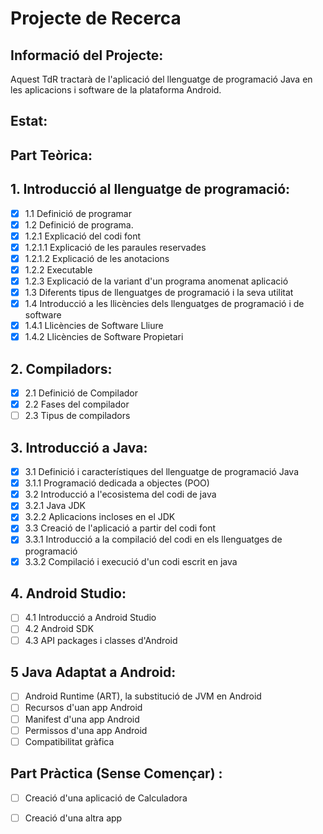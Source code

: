 # Projecte de Recerca

## Informació del Projecte:
Aquest TdR tractarà de l'aplicació del llenguatge de programació Java en les aplicacions i software de la plataforma Android.

## Estat:

## Part Teòrica:

## 1. Introducció al llenguatge de programació:
- [x] 1.1 Definició de programar
- [x] 1.2 Definició de programa.
- [x] 1.2.1 Explicació del codi font
- [x] 1.2.1.1 Explicació de les paraules reservades
- [x] 1.2.1.2 Explicació de les anotacions
- [x] 1.2.2 Executable
- [x] 1.2.3 Explicació de la variant d'un programa anomenat aplicació
- [x] 1.3 Diferents tipus de llenguatges de programació i la seva utilitat
- [x] 1.4 Introducció a les llicències dels llenguatges de programació i de software
- [x] 1.4.1 Llicències de Software Lliure
- [x] 1.4.2 Llicències de Software Propietari 

## 2. Compiladors:
- [x] 2.1 Definició de Compilador
- [x] 2.2 Fases del compilador
- [ ] 2.3 Tipus de compiladors

## 3. Introducció a Java:
- [x] 3.1 Definició i característiques del llenguatge de programació Java
- [x] 3.1.1 Programació dedicada a objectes (POO)
- [x] 3.2 Introducció a l'ecosistema del codi de java
- [x] 3.2.1 Java JDK
- [x] 3.2.2 Aplicacions incloses en el JDK
- [x] 3.3 Creació de l'aplicació a partir del codi font
- [x] 3.3.1 Introducció a la compilació del codi en els llenguatges de programació
- [x] 3.3.2 Compilació i execució d'un codi escrit en java

## 4. Android Studio:
- [ ] 4.1 Introducció a Android Studio
- [ ] 4.2 Android SDK
- [ ] 4.3 API packages i classes d'Android

## 5 Java Adaptat a Android:
- [ ] Android Runtime (ART), la substitució de JVM en Android
- [ ] Recursos d'uan app Android
- [ ] Manifest d'una app Android
- [ ] Permissos d'una app Android
- [ ] Compatibilitat gràfica

## Part Pràctica (Sense Començar) :

- [ ] Creació d'una aplicació de Calculadora

- [ ] Creació d'una altra app
